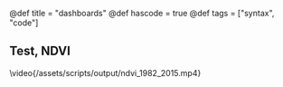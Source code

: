 @def title = "dashboards"
@def hascode = true
@def tags = ["syntax", "code"]

## Test, NDVI
\video{/assets/scripts/output/ndvi_1982_2015.mp4}
